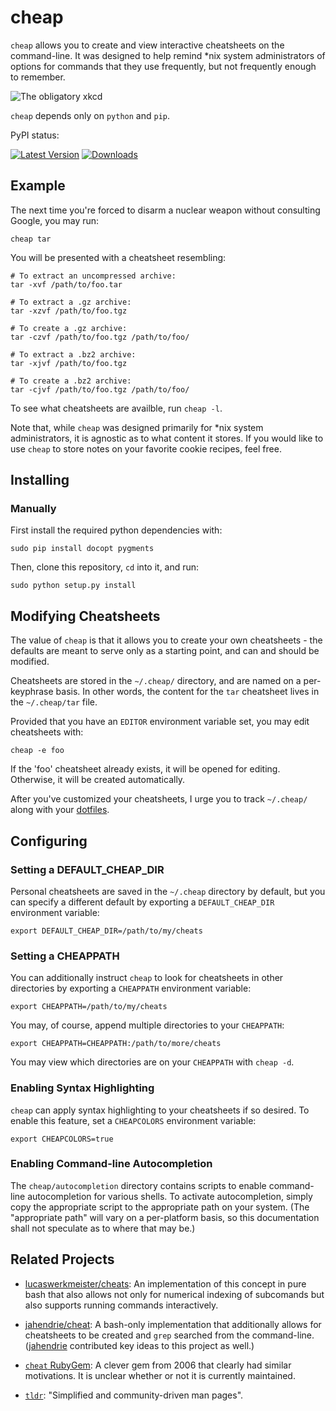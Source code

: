 cheap
=====
`cheap` allows you to create and view interactive cheatsheets on the
command-line. It was designed to help remind \*nix system administrators of
options for commands that they use frequently, but not frequently enough to
remember.

![The obligatory xkcd](http://imgs.xkcd.com/comics/tar.png 'The obligatory xkcd')

`cheap` depends only on `python` and `pip`.

PyPI status:

[![Latest Version](https://pypip.in/version/cheat/badge.png)](https://pypi.python.org/pypi/cheat/)
[![Downloads](https://pypip.in/download/cheat/badge.png)](https://pypi.python.org/pypi/cheat/)

Example
-------
The next time you're forced to disarm a nuclear weapon without consulting
Google, you may run:

    cheap tar

You will be presented with a cheatsheet resembling:

```
# To extract an uncompressed archive: 
tar -xvf /path/to/foo.tar

# To extract a .gz archive:
tar -xzvf /path/to/foo.tgz

# To create a .gz archive:
tar -czvf /path/to/foo.tgz /path/to/foo/

# To extract a .bz2 archive:
tar -xjvf /path/to/foo.tgz

# To create a .bz2 archive:
tar -cjvf /path/to/foo.tgz /path/to/foo/
```

To see what cheatsheets are availble, run `cheap -l`.

Note that, while `cheap` was designed primarily for *nix system administrators,
it is agnostic as to what content it stores. If you would like to use `cheap`
to store notes on your favorite cookie recipes, feel free.


Installing
----------

<!--    
### Using pip ###

    sudo pip install cheap

### Using homebrew ###

    brew install cheap
    
    -->
    
### Manually ###

First install the required python dependencies with:

    sudo pip install docopt pygments

Then, clone this repository, `cd` into it, and run:

    sudo python setup.py install


Modifying Cheatsheets
---------------------
The value of `cheap` is that it allows you to create your own cheatsheets - the
defaults are meant to serve only as a starting point, and can and should be
modified.

Cheatsheets are stored in the `~/.cheap/` directory, and are named on a
per-keyphrase basis. In other words, the content for the `tar` cheatsheet lives
in the `~/.cheap/tar` file.

Provided that you have an `EDITOR` environment variable set, you may edit
cheatsheets with:

    cheap -e foo

If the 'foo' cheatsheet already exists, it will be opened for editing.
Otherwise, it will be created automatically.

After you've customized your cheatsheets, I urge you to track `~/.cheap/` along
with your [dotfiles][].


Configuring
-----------

### Setting a DEFAULT_CHEAP_DIR ###
Personal cheatsheets are saved in the `~/.cheap` directory by default, but you
can specify a different default by exporting a `DEFAULT_CHEAP_DIR` environment
variable:

    export DEFAULT_CHEAP_DIR=/path/to/my/cheats

### Setting a CHEAPPATH ###
You can additionally instruct `cheap` to look for cheatsheets in other
directories by exporting a `CHEAPPATH` environment variable:

    export CHEAPPATH=/path/to/my/cheats

You may, of course, append multiple directories to your `CHEAPPATH`:

    export CHEAPPATH=CHEAPPATH:/path/to/more/cheats

You may view which directories are on your `CHEAPPATH` with `cheap -d`.

### Enabling Syntax Highlighting ###
`cheap` can apply syntax highlighting to your cheatsheets if so desired. To
enable this feature, set a `CHEAPCOLORS` environment variable:

    export CHEAPCOLORS=true

### Enabling Command-line Autocompletion ###
The `cheap/autocompletion` directory contains scripts to enable command-line
autocompletion for various shells. To activate autocompletion, simply copy the
appropriate script to the appropriate path on your system. (The "appropriate
path" will vary on a per-platform basis, so this documentation shall not
speculate as to where that may be.)


Related Projects
----------------

- [lucaswerkmeister/cheats][1]: An implementation of this concept in pure bash
  that also allows not only for numerical indexing of subcomands but also
  supports running commands interactively.

- [jahendrie/cheat][2]: A bash-only implementation that additionally allows for
  cheatsheets to be created and `grep` searched from the command-line.
  ([jahendrie][] contributed key ideas to this project as well.)

- [`cheat` RubyGem][3]: A clever gem from 2006 that clearly had similar
  motivations. It is unclear whether or not it is currently maintained.

- [`tldr`][tldr]: "Simplified and community-driven man pages".


[dotfiles]:  http://dotfiles.github.io/
[jahendrie]: https://github.com/jahendrie
[1]:         https://github.com/lucaswerkmeister/cheats   
[2]:         https://github.com/jahendrie/cheat
[3]:         http://errtheblog.com/posts/21-cheat
[4]:         https://github.com/chrisallenlane/cheat/pull/77
[tldr]:      https://github.com/tldr-pages/tldr
